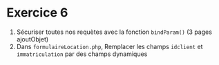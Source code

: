 # Exercice 6
1. Sécuriser toutes nos requètes avec la fonction `bindParam()` (3 pages ajoutObjet)
2. Dans `formulaireLocation.php`, Remplacer les champs `idclient` et `immatriculation` par des champs dynamiques
